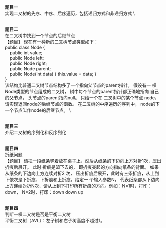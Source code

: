 **题目一**
\
实现二叉树的先序、中序、后序遍历，包括递归方式和非递归方式
\

\
**题目二**
\
在二叉树中找到一个节点的后继节点
\
【题目】 现在有一种新的二叉树节点类型如下：
\
public class Node {
\
&nbsp;&nbsp;&nbsp;&nbsp;public int value;
    \
&nbsp;&nbsp;&nbsp;&nbsp;public Node left;
    \
&nbsp;&nbsp;&nbsp;&nbsp;public Node right;
    \
&nbsp;&nbsp;&nbsp;&nbsp;public Node parent;
    \
&nbsp;&nbsp;&nbsp;&nbsp;public Node(int data) { this.value = data; }
    \
}
\
该结构比普通二叉树节点结构多了一个指向父节点的parent指针。 假设有一 棵Node类型的节点组成的二叉树， 树中每个节点的parent指针都正确地指向 自己的父节点， 头节点的parent指向null。 只给一个在
二叉树中的某个节点 node， 请实现返回node的后继节点的函数。 在二叉树的中序遍历的序列中， node的下一个节点叫作node的后继节点。
\

\
**题目三**
\
介绍二叉树的序列化和反序列化

\
**题目四**
\
折纸问题
\
【题目】 请把一段纸条竖着放在桌子上，然后从纸条的下边向上方对折1次，压出折痕后展开。
此时 折痕是凹下去的， 即折痕突起的方向指向纸条的背面。 如果从纸条的下边向上方连续对折2 次，
压出折痕后展开，此时有三条折痕，从上到下依次是下折痕、下折痕和上折痕。给定一 个输入参数N，
代表纸条都从下边向上方连续对折N次，请从上到下打印所有折痕的方向。例如：N=1时，打印：down，
N=2时，打印：down down up

\
**题目四**
\
判断一棵二叉树是否是平衡二叉树
\
平衡二叉树（AVL）：左子树和右子树高度不超过1。